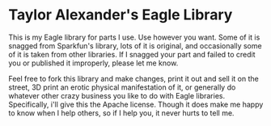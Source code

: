 Taylor Alexander's Eagle Library
===========================

This is my Eagle library for parts I use. Use however you want. Some of it is snagged from Sparkfun's library, lots of it is original, and occasionally some of it is taken from other libraries. If I snagged your part and failed to credit you or published it improperly, please let me know.

Feel free to fork this library and make changes, print it out and sell it on the street, 3D print an erotic physical manifestation of it, or generally do whatever other crazy business you like to do with Eagle libraries. Specifically, i'll give this the Apache license. Though it does make me happy to know when I help others, so if I help you, it never hurts to tell me.
